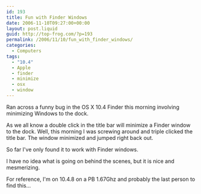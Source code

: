 ```yaml
---
id: 193
title: Fun with Finder Windows
date: 2006-11-10T09:27:00+00:00
layout: post.liquid
guid: http://top-frog.com/?p=193
permalink: /2006/11/10/fun_with_finder_windows/
categories:
  - Computers
tags:
  - "10.4"
  - Apple
  - finder
  - minimize
  - osx
  - window
---
```

Ran across a funny bug in the OS X 10.4 Finder this morning involving minimizing Windows to the dock.

As we all know a double click in the title bar will minimize a Finder window to the dock. Well, this morning I was screwing around and triple clicked the title bar. The window minimized and jumped right back out.

So far I've only found it to work with Finder windows.

I have no idea what is going on behind the scenes, but it is nice and mesmerizing.

For reference, I'm on 10.4.8 on a PB 1.67Ghz and probably the last person to find this…
